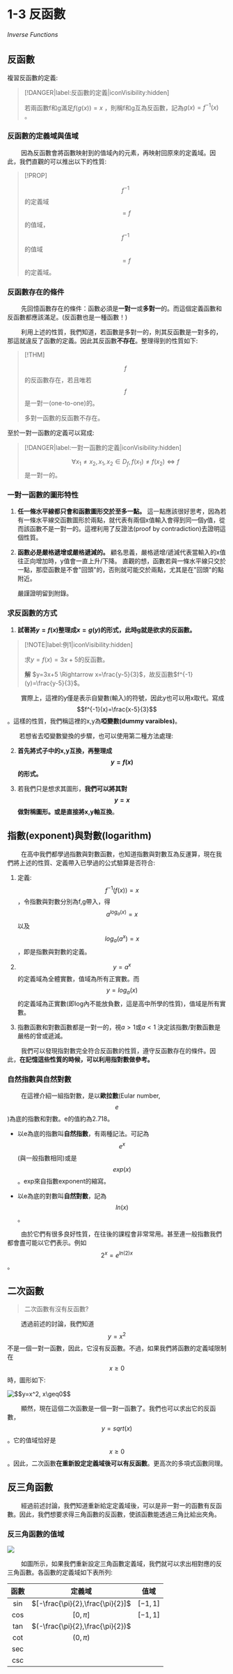 # 1-3 反函數

###### Inverse Functions

## 反函數

複習反函數的定義:

> [!DANGER|label:反函數的定義|iconVisibility:hidden] 
> 
> 若兩函數f和g滿足$f(g(x))=x$ ，則稱f和g互為反函數，記為$g(x)=f^{-1}(x)$ 。

### 反函數的定義域與值域

        因為反函數會將函數映射到的值域內的元素，再映射回原來的定義域。因此，我們直觀的可以推出以下的性質:

> [!PROP]
> 
> $$f^{-1}$$ 的定義域 $$=f$$ 的值域，$$f^{-1}$$ 的值域 $$=f$$ 的定義域。

### 反函數存在的條件

        先回憶函數存在的條件：函數必須是**一對一**或**多對一**的。而這個定義函數和反函數都應該滿足。(反函數也是一種函數！)

        利用上述的性質，我們知道，若函數是多對一的，則其反函數是一對多的，那這就違反了函數的定義。因此其反函數**不存在**。整理得到的性質如下:

> [!THM]
> 
> $$f$$的反函數存在，若且唯若$$f$$是一對一(one-to-one)的。
> 
> 多對一函數的反函數不存在。

至於一對一函數的定義可以寫成:

> [!DANGER|label:一對一函數的定義|iconVisibility:hidden]
> 
> $$\forall x_1 \neq x_2 , x_1,x_2 \in D_f,f(x_1)\neq f(x_2) \Leftrightarrow f$$是一對一的。

### 一對一函數的圖形特性

1. **任一條水平線都只會和函數圖形交於至多一點。** 這一點應該很好思考，因為若有一條水平線交函數圖形於兩點，就代表有兩個x值輸入會得到同一個y值，從而該函數不是一對一的。這裡利用了反證法(proof by contradiction)去證明這個性質。

2. **函數必是嚴格遞增或嚴格遞減的。** 顧名思義，嚴格遞增/遞減代表當輸入的x值往正向增加時，y值會一直上升/下降。 直觀的想，函數若與一條水平線只交於一點，那麼函數是不會"回頭"的，否則就可能交於兩點，尤其是在"回頭"的點附近。
   
   嚴謹證明留到附錄。

### 求反函數的方式

1. **試著將$y=f(x)$整理成$x=g(y)$的形式，此時g就是欲求的反函數。**

> [!NOTE|label:例1|iconVisibility:hidden]
> 
> 求$y=f(x)=3x+5$的反函數。
> 
> **解** $y=3x+5 \Rightarrow x=\frac{y-5}{3}$，故反函數$f^{-1}(y)=\frac{y-5}{3}$。

        實際上，這裡的y僅是表示自變數(輸入)的符號，因此y也可以用x取代。寫成$$f^{-1}(x)=\frac{x-5}{3}$$。這樣的性質，我們稱這裡的x,y為**啞變數(dummy varaibles)**。

       若想省去啞變數變換的步驟，也可以使用第二種方法處理:

2. **首先將式子中的x,y互換，再整理成$$y=f(x)$$的形式。**

3. 若我們只是想求其圖形，**我們可以將其對$$y=x$$做對稱圖形。或是直接將x,y軸互換**。

## 指數(exponent)與對數(logarithm)

        在高中我們都學過指數與對數函數，也知道指數與對數互為反運算，現在我們將上述的性質、定義帶入已學過的公式驗算是否符合:

1. 定義: $$f^{-1}(f(x))=x$$ ，令指數與對數分別為f,g帶入，得$$a^{log_a(x)}=x$$以及$$log_a(a^x)= x$$，即是指數與對數的定義。

2. $$y=a^x$$的定義域為全體實數，值域為所有正實數。而$$y=log_a(x)$$的定義域為正實數(即log內不能放負數，這是高中所學的性質)，值域是所有實數。

3. 指數函數和對數函數都是一對一的，視$a>1$或$a<1$ 決定該指數/對數函數是嚴格的曾或遞減。

        我們可以發現指對數完全符合反函數的性質，遵守反函數存在的條件。因此，**在記憶這些性質的時候，可以利用指對數做參考。**

### 自然指數與自然對數

        在這裡介紹一組指對數，是以**歐拉數**(Eular number,$$e$$)為底的指數和對數。e的值約為2.718。

- 以e為底的指數叫**自然指數**，有兩種記法。可記為$$e^x$$(與一般指數相同)或是$$exp(x)$$。exp來自指數exponent的縮寫。

- 以e為底的對數叫**自然對數**，記為$$ln(x)$$。

        由於它們有很多良好性質，在往後的課程會非常常用。甚至連一般指數我們都會盡可能以它們表示。例如$$2^x=e^{ln(2)x}$$。

## 二次函數

> 二次函數有沒有反函數?

        透過前述的討論，我們知道$$y=x^2$$不是一個一對一函數，因此，它沒有反函數。不過，如果我們將函數的定義域限制在$$x\geq0$$時，圖形如下:

![](https://raw.githubusercontent.com/Edu108/Calculus/main/book_sources/articles/pics/1-3-1.png "$$y=x^2, x\geq0$$")

        顯然，現在這個二次函數是一個一對一函數了。我們也可以求出它的反函數，$$y=sqrt(x)$$。它的值域恰好是$$x\geq0$$。因此，二次函數**在重新設定定義域後可以有反函數**。更高次的多項式函數同理。

## 反三角函數

        經過前述討論，我們知道重新給定定義域後，可以是非一對一的函數有反函數。因此，我們想要求得三角函數的反函數，使該函數能透過三角比給出夾角。

### 反三角函數的值域

![](https://raw.githubusercontent.com/Edu108/Calculus/main/book_sources/articles/pics/1-3-2.png)

        如圖所示，如果我們重新設定三角函數定義域，我們就可以求出相對應的反三角函數。各函數的定義域如下表所列:

| 函數  | 定義域                              | 值域       |
|:---:|:--------------------------------:|:--------:|
| sin | $[-\frac{\pi}{2},\frac{\pi}{2}]$ | $[-1,1]$ |
| cos | $[0,\pi]$                        | $[-1,1]$ |
| tan | $(-\frac{\pi}{2},\frac{\pi}{2})$ |          |
| cot | $(0,\pi)$                        |          |
| sec |                                  |          |
| csc |                                  |          |
